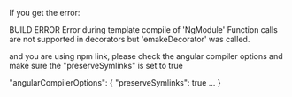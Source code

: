 If you get the error:

BUILD ERROR
Error during template compile of 'NgModule' Function calls are not supported in decorators but 'ɵmakeDecorator' was called.

and you are using npm link, please check the angular compiler options and make sure the "preserveSymlinks" is set to true

"angularCompilerOptions": {
"preserveSymlinks": true
...
}
